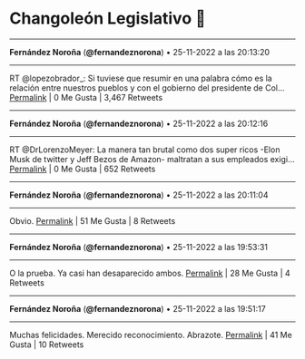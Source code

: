 # Changoleón Legislativo 🙈
*****
**Fernández Noroña** (**@fernandeznorona**) • 25-11-2022 a las 20:13:20
*****
RT @lopezobrador_: Si tuviese que resumir en una palabra cómo es la relación entre nuestros pueblos y con el gobierno del presidente de Col…
[Permalink](https://twitter.com/fernandeznorona/status/1596356403446558720) | 0 Me Gusta | 3,467 Retweets
*****
**Fernández Noroña** (**@fernandeznorona**) • 25-11-2022 a las 20:12:16
*****
RT @DrLorenzoMeyer: La manera tan brutal como dos super ricos -Elon Musk de twitter y Jeff Bezos de Amazon- maltratan a sus empleados exigi…
[Permalink](https://twitter.com/fernandeznorona/status/1596356135518621696) | 0 Me Gusta | 652 Retweets
*****
**Fernández Noroña** (**@fernandeznorona**) • 25-11-2022 a las 20:11:04
*****
Obvio.
[Permalink](https://twitter.com/fernandeznorona/status/1596355835042869249) | 51 Me Gusta | 8 Retweets
*****
**Fernández Noroña** (**@fernandeznorona**) • 25-11-2022 a las 19:53:31
*****
O la prueba. Ya casi han desaparecido ambos.
[Permalink](https://twitter.com/fernandeznorona/status/1596351420000870400) | 28 Me Gusta | 4 Retweets
*****
**Fernández Noroña** (**@fernandeznorona**) • 25-11-2022 a las 19:51:17
*****
Muchas felicidades. Merecido reconocimiento. Abrazote.
[Permalink](https://twitter.com/fernandeznorona/status/1596350855468486657) | 41 Me Gusta | 10 Retweets
